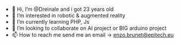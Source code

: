 - 👋 Hi, I’m @Dreinale and i got 23 years old
- 👀 I’m interested in robotic & augmented reality
- 🌱 I’m currently learning PHP, Js
- 💞️ I’m looking to collaborate on AI project or BIG arduino project
- 📫 How to reach me send me an email -> enzo.brunet@epitech.eu

<!---
Dreinale/Dreinale is a ✨ special ✨ repository because its `README.md` (this file) appears on your GitHub profile.
You can click the Preview link to take a look at your changes.
--->
